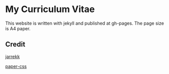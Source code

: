 # My Curriculum Vitae

This website is written with jekyll and published at gh-pages. The page size is A4 paper.

## Credit

[jarrekk](https://github.com/jarrekk/CV)

[paper-css](https://github.com/cognitom/paper-css)

